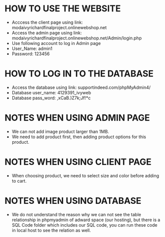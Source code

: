 # HOW TO USE THE WEBSITE
- Acccess the client page using link: modaivyrichardfinalproject.onlinewebshop.net
- Access the admin page using link: modaivyrichardfinalproject.onlinewebshop.net/Admin/login.php
- Use following account to log in Admin page
- User_Name: admin1
- Password: 123456

# HOW TO LOG IN TO THE DATABASE
- Access the database using link: supportindeed.com/phpMyAdmin4/
- Database user_name: 4129391_ivyweb
- Database pass_word: ,xCaB.)Z7k;Jf!*c

# NOTES WHEN USING ADMIN PAGE
- We can not add image product larger than 1MB.
- We need to add product first, then adding product options for this product.

# NOTES WHEN USING CLIENT PAGE
- When choosing product, we need to select size and color before adding to cart.

# NOTES WHEN USING DATABASE
- We do not understand the reason why we can not see the table relationship in phpmyadmin of adward space (our hosting), but there is a SQL Code folder which includes our SQL code, you can run these code in local host to see the relation as well.
  